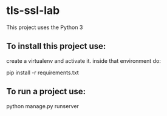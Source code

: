 # tls-ssl-lab

This project uses the Python 3

## To install this project use:
create a virtualenv and activate it.
inside that environment do: 

pip install -r requirements.txt

## To run a project use:
python manage.py runserver